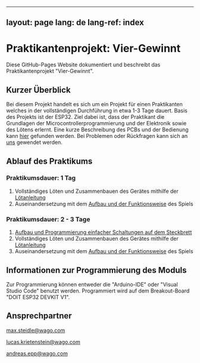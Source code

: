  ---
 layout: page
 lang: de
 lang-ref: index
 ---
 # Praktikantenprojekt: Vier-Gewinnt

Diese GitHub-Pages Website dokumentiert und beschreibt das Praktikantenprojekt "Vier-Gewinnt". 

## Kurzer Überblick

Bei diesem Projekt handelt es sich um ein Projekt für einen Praktikanten welches in der vollständigen Durchführung in etwa 1-3 Tage dauert. Basis des Projekts ist der ESP32. Ziel dabei ist, dass der Praktikant die Grundlagen der Microcontrollerprogrammierung und der Elektronik sowie des Lötens erlernt. Eine kurze Beschreibung des PCBs und der Bedienung kann [hier](https://svgithub01001.wago.local/education/praktikum-4Gewinnt/blob/main/doc/Platinenbeschreibung-VierGewinnt.pdf) gefunden werden. Bei Problemen oder Rückfragen kann sich an [uns](#ansprechpartner) gewendet werden.

## Ablauf des Praktikums

### Praktikumsdauer: 1 Tag
1. Vollständiges Löten und Zusammenbauen des Gerätes mithilfe der [Lötanleitung](https://svgithub01001.wago.local/education/praktikum-4Gewinnt/blob/main/doc/LoetAnleitung.pdf)
2. Auseinandersetzung mit dem [Aufbau und der Funktionsweise](https://svgithub01001.wago.local/education/praktikum-4Gewinnt/blob/main/doc/Platinenbeschreibung-VierGewinnt.pdf) des Spiels

### Praktikumsdauer: 2 - 3 Tage
1. [Aufbau und Programmierung einfacher Schaltungen auf dem Steckbrett](doc/Aufgabenstellung.pdf)
2. Vollständiges Löten und Zusammenbauen des Gerätes mithilfe der [Lötanleitung](https://svgithub01001.wago.local/education/praktikum-4Gewinnt/blob/main/doc/LoetAnleitung.pdf)
3. Auseinandersetzung mit dem [Aufbau und der Funktionsweise](https://svgithub01001.wago.local/education/praktikum-4Gewinnt/blob/main/doc/Platinenbeschreibung-VierGewinnt.pdf) des Spiels

## Informationen zur Programmierung des Moduls

Zur Programmierung können entweder die "Arduino-IDE" oder "Visual Studio Code" benutzt werden. Programmiert wird auf dem Breakout-Board "DOIT ESP32 DEVKIT V1".

## Ansprechpartner

<max.steidle@wago.com>

<lucas.krietenstein@wago.com>

<andreas.epp@wago.com>
